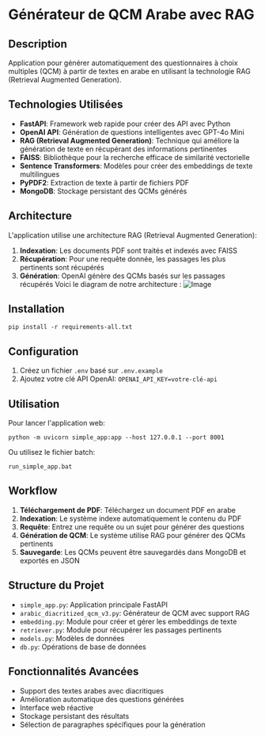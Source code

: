 # Générateur de QCM Arabe avec RAG

## Description
Application pour générer automatiquement des questionnaires à choix multiples (QCM) à partir de textes en arabe en utilisant la technologie RAG (Retrieval Augmented Generation).

## Technologies Utilisées
- **FastAPI**: Framework web rapide pour créer des API avec Python
- **OpenAI API**: Génération de questions intelligentes avec GPT-4o Mini
- **RAG (Retrieval Augmented Generation)**: Technique qui améliore la génération de texte en récupérant des informations pertinentes
- **FAISS**: Bibliothèque pour la recherche efficace de similarité vectorielle
- **Sentence Transformers**: Modèles pour créer des embeddings de texte multilingues
- **PyPDF2**: Extraction de texte à partir de fichiers PDF
- **MongoDB**: Stockage persistant des QCMs générés

## Architecture
L'application utilise une architecture RAG (Retrieval Augmented Generation):
1. **Indexation**: Les documents PDF sont traités et indexés avec FAISS
2. **Récupération**: Pour une requête donnée, les passages les plus pertinents sont récupérés
3. **Génération**: OpenAI génère des QCMs basés sur les passages récupérés
   Voici le diagram de notre architecture :
   ![Image](https://github.com/user-attachments/assets/7a0ee10a-8ccf-49f1-980d-4c1701dca465)

## Installation
```
pip install -r requirements-all.txt
```

## Configuration
1. Créez un fichier `.env` basé sur `.env.example`
2. Ajoutez votre clé API OpenAI: `OPENAI_API_KEY=votre-clé-api`

## Utilisation
Pour lancer l'application web:
```
python -m uvicorn simple_app:app --host 127.0.0.1 --port 8001
```

Ou utilisez le fichier batch:
```
run_simple_app.bat
```

## Workflow
1. **Téléchargement de PDF**: Téléchargez un document PDF en arabe
2. **Indexation**: Le système indexe automatiquement le contenu du PDF
3. **Requête**: Entrez une requête ou un sujet pour générer des questions
4. **Génération de QCM**: Le système utilise RAG pour générer des QCMs pertinents
5. **Sauvegarde**: Les QCMs peuvent être sauvegardés dans MongoDB et exportés en JSON

## Structure du Projet
- `simple_app.py`: Application principale FastAPI
- `arabic_diacritized_qcm_v3.py`: Générateur de QCM avec support RAG
- `embedding.py`: Module pour créer et gérer les embeddings de texte
- `retriever.py`: Module pour récupérer les passages pertinents
- `models.py`: Modèles de données
- `db.py`: Opérations de base de données

## Fonctionnalités Avancées
- Support des textes arabes avec diacritiques
- Amélioration automatique des questions générées
- Interface web réactive
- Stockage persistant des résultats
- Sélection de paragraphes spécifiques pour la génération
